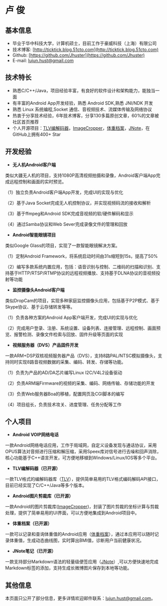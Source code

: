 **卢   俊**
=============

**基本信息**
-----------------------
- 毕业于华中科技大学，计算机硕士，目前工作于豪威科技（上海）有限公司
- 技术博客: [http://ticktick.blog.51cto.com](http://ticktick.blog.51cto.com)
- Github:   [https://github.com/Jhuster](https://github.com/Jhuster)
- E-mail:   lujun.hust@gmail.com

**技术特长**
-----------------------

- 熟悉C/C++/Java，项目经验丰富，有良好的软件设计和架构能力，能独当一面
- 有丰富的Android App开发经验，熟悉 Android SDK,熟悉 JNI/NDK 开发
- 熟悉 Linux 系统编程,Socket 通信、音视频技术、流媒体传输及网络协议
- 热衷于分享技术经验，6年技术博客，分享130多篇原创文章，60%的文章被社区首页推荐
- 个人开源项目：[TLV编解码器](https://github.com/Jhuster/TLV)，[ImageCropper](https://github.com/Jhuster/ImageCropper)，[体重档案](https://github.com/Jhuster/EWeightScale)，[JNote](https://github.com/Jhuster/JNote)，在GitHub上拥有400+ Star

**开发经验**
------------------
- **无人机Android客户端**

类似大疆无人机的项目，支持1080P高清视频拍摄和录像，Android客户端App完成远程控制和画面的实时预览。

（1）独立负责Android客户端App开发，完成UI的实现与优化

（2）基于Java Socket完成无人机控制协议，并实现视频码流的接收和解析

（3）基于ffmpeg和Android SDK完成音视频的软/硬件解码和显示

（4）通过Samba协议和Web Sever完成录像文件的管理和回放

- **Android智能眼镜项目**

类似Google Glass的项目，实现了一款智能眼镜解决方案。

（1）定制Android Framework，将系统启动时间由31s缩短到15s，提高了50%

（2）编写多款系统内置应用，包括：语音识别与控制、二维码的扫描和识别、支持基于HTTP/RTSP/RTMP协议的远程视频播放、支持基于DLNA协议的音视频投射等功能

- **监控摄像头Android客户端** 

类似DropCam的项目，实现多种家庭监控摄像头应用，包括基于P2P模式、基于Skype协议、基于云存储转发等等。

（1）负责各种方案的Android App客户端开发，完成UI的实现与优化

（2）完成用户登录、注册、系统设置、设备列表、连接管理、远程控制、画面预览、报警检测、录像文件检索与回放、固件升级等页面的实现

- **视频服务器（DVS）产品固件开发** 

一款ARM+DSP双核视频服务器产品（DVS），支持8路PAL/NTSC模拟摄像头，支持同时实现8路音视频数据的采集、编码、转发、存储等功能。

（1）负责为产品的AD/DA芯片编写Linux I2C/V4L2设备驱动

（2）负责ARM端Firmware的视频的采集、编码、网络传输、存储功能的开发

（3）负责Web服务器Boa的移植，配置网页及CGI脚本的编写

（4）项目组长，负责技术攻关、进度管理、任务分配等工作

**个人项目**
------------------

- **Android VOIP网络电话**

一款Android网络电话应用，工作于局域网，自定义设备发现与通话协议，采用OPUS算法对音频进行压缩和解压缩，采用Speex库对信号进行去噪和回声消除，核心功能基于C++语言开发，可方便地移植到Windows/Linux/IOS等多个平台。

- **TLV编解码器（已开源）**

一款TLV格式的编解码器库（[TLV](https://github.com/Jhuster/TLV)），提供简单易用的TLV格式编码解码API接口，目前已经实现了C/C++/Java等多个版本。

- **Android图片剪裁库（已开源）**

一款Android的图片剪裁库([ImageCropper](https://github.com/Jhuster/ImageCropper))，封装了图片剪裁的坐标计算与剪裁处理，提供了简单易用的UI界面，可以方便地集成到Android项目中。

- **体重档案（已开源）**

一款可以记录和查询体重值的Android应用（[体重档案](https://github.com/Jhuster/EWeightScale)），通过本应用可以随时记录体重值，生成动态曲线图，实时算出BMI值，诊断用户当前健康状况。

- **JNote笔记（已开源）**

一款支持部分Markdown语法的轻量级便签应用（[JNote](https://github.com/Jhuster/JNote)）,可以方便快速地完成Markdown标签的添加，支持生成长微博图片保存到本地等功能。


**其他信息**
---------
本页面只公开了部分信息，更多详情欢迎邮件联系：lujun.hust@gmail.com。

